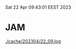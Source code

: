 Sat 22 Apr 09:43:01 EEST 2023
# JAM
<a href='./cache/202304/22_09.log'>./cache/202304/22_09.log</a>
